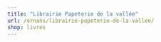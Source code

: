 ```yaml
---
title: "Librairie Papeterie de la vallée"
url: /ornans/librairie-papeterie-de-la-vallee/
shop: livres
---
```

